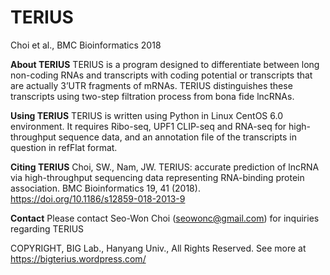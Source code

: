 # TERIUS
Choi et al., BMC Bioinformatics 2018

**About TERIUS**
TERIUS is a program designed to differentiate between long non-coding RNAs and transcripts with coding potential or transcripts that are actually 3’UTR fragments of mRNAs. TERIUS distinguishes these transcripts using two-step filtration process from bona fide lncRNAs.

**Using TERIUS**
TERIUS is written using Python in Linux CentOS 6.0 environment. It requires Ribo-seq, UPF1 CLIP-seq and RNA-seq for high-throughput sequence data, and an annotation file of the transcripts in question in refFlat format.

**Citing TERIUS**
Choi, SW., Nam, JW. TERIUS: accurate prediction of lncRNA via high-throughput sequencing data representing RNA-binding protein association. BMC Bioinformatics 19, 41 (2018). https://doi.org/10.1186/s12859-018-2013-9

**Contact**
Please contact Seo-Won Choi (seowonc@gmail.com) for inquiries regarding TERIUS

COPYRIGHT, BIG Lab., Hanyang Univ., All Rights Reserved.
See more at https://bigterius.wordpress.com/

